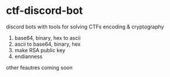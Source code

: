 # ctf-discord-bot
discord bots with tools for solving CTFs
encoding & cryptography <br>
<ol>
  <li>base64, binary, hex to ascii</li>
  <li>ascii to base64, binary, hex</li>
  <li>make RSA public key</li>
  <li>endianness</li>
</ol> 
other feautres coming soon
